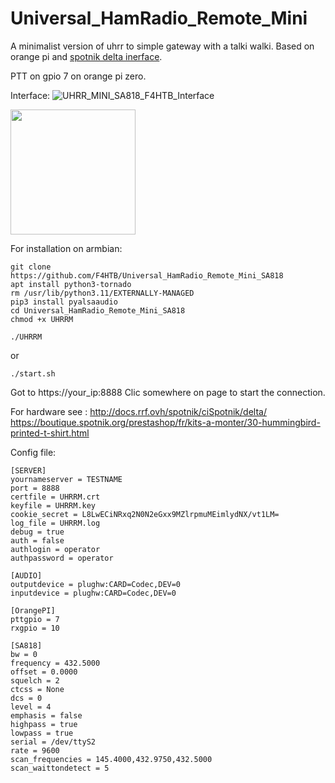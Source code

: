 # Universal_HamRadio_Remote_Mini
A minimalist version of uhrr to simple gateway with a talki walki.
Based on orange pi and <a href="https://f5nlg.wordpress.com">spotnik delta inerface</a>.

PTT on gpio 7 on orange pi zero.

Interface:
![UHRR_MINI_SA818_F4HTB_Interface](https://github.com/F4HTB/Universal_HamRadio_Remote_Mini_SA818/assets/18350938/3ddaa1da-b5ca-4acb-bb29-2f0456ce718b)

<img src="https://boutique.spotnik.org/prestashop/24-large_default/spotnik-hot-spot-.jpg" width="200" height="200">

For installation on armbian:

```
git clone https://github.com/F4HTB/Universal_HamRadio_Remote_Mini_SA818
apt install python3-tornado
rm /usr/lib/python3.11/EXTERNALLY-MANAGED
pip3 install pyalsaaudio
cd Universal_HamRadio_Remote_Mini_SA818
chmod +x UHRRM
```
```
./UHRRM
```
or
```
./start.sh
```

Got to https://your_ip:8888
Clic somewhere on page to start the connection.

For hardware see :
http://docs.rrf.ovh/spotnik/ciSpotnik/delta/
https://boutique.spotnik.org/prestashop/fr/kits-a-monter/30-hummingbird-printed-t-shirt.html


Config file:

```
[SERVER]
yournameserver = TESTNAME
port = 8888
certfile = UHRRM.crt
keyfile = UHRRM.key
cookie_secret = L8LwECiNRxq2N0N2eGxx9MZlrpmuMEimlydNX/vt1LM=
log_file = UHRRM.log
debug = true
auth = false
authlogin = operator
authpassword = operator

[AUDIO]
outputdevice = plughw:CARD=Codec,DEV=0
inputdevice = plughw:CARD=Codec,DEV=0

[OrangePI]
pttgpio = 7
rxgpio = 10

[SA818]
bw = 0
frequency = 432.5000
offset = 0.0000
squelch = 2
ctcss = None
dcs = 0
level = 4
emphasis = false
highpass = true
lowpass = true
serial = /dev/ttyS2
rate = 9600
scan_frequencies = 145.4000,432.9750,432.5000
scan_waittondetect = 5
```
